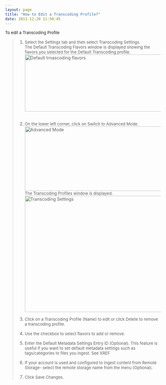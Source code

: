 ```yaml
---
layout: page
title: "How to Edit a Transcoding Profile?"
date: 2011-12-20 11:50:45
---
```


<span class="mce-procedure" style="font-size: small;">To edit a Transcoding Profile</span>

> 1.  <span style="font-size: small;">Select the Settings tab and then select Transcoding Settings. </span>  
>     <span style="font-size: small;">The Default Transcoding Flavors window is displayed showing the flavors you selected for the Default Transcoding profile.</span>  
>     <img src="/sites/default/files/u17/Default%20transcoding%20flavors.png" border="0" alt="Default trnascoding flavors" title="Default trnascoding flavors" width="800" height="185" /> 
> 
> 2.  <span style="font-size: small;">On the lower left corner, click on Switch to Advanced Mode.</span>  
>     <img src="/sites/default/files/u17/Advanced%20mode.png" border="0" alt="Advanced Mode" title="Advanced Mode" width="800" height="209" />  
>     <span style="font-size: small;">The Transcoding Profiles window is displayed.</span>  
>     <img src="/sites/default/files/u17/transcoding_settings.png" border="0" alt="Transcoding Settings" title="Transcoding Settings" width="800" height="377" />  
>       
>     
> 
> 3.  <span style="font-size: small;">Click on a Transcoding Profile (Name) to edit or click Delete to remove a transcoding profile.</span>
> 4.  <span style="font-size: small;">Use the checkbox to select flavors to add or remove.</span>
> 5.  <span style="font-size: small;">Enter the Default Metadata Settings Entry ID (Optional). This feature is useful if you want to set default metadata settings such as tags/categories to files you ingest. See XREF</span>
> 6.  <span style="font-size: small;">If your account is used and configured to ingest content from Remote Storage- select the remote storage name from the menu (Optional).</span>
> 7.  <span style="font-size: small;">Click Save Changes.</span>